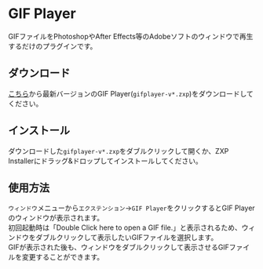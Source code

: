 # GIF Player

GIFファイルをPhotoshopやAfter Effects等のAdobeソフトのウィンドウで再生するだけのプラグインです。

## ダウンロード
[こちら](https://github.com/mimaraka/ae-gif_player/releases/latest)から最新バージョンのGIF Player(`gifplayer-v*.zxp`)をダウンロードしてください。  

## インストール
ダウンロードした`gifplayer-v*.zxp`をダブルクリックして開くか、ZXP Installerにドラッグ&ドロップしてインストールしてください。

## 使用方法
`ウィンドウ`メニューから`エクステンション`→`GIF Player`をクリックするとGIF Playerのウィンドウが表示されます。  
初回起動時は「Double Click here to open a GIF file.」と表示されるため、ウィンドウをダブルクリックして表示したいGIFファイルを選択します。  
GIFが表示された後も、ウィンドウをダブルクリックして表示させるGIFファイルを変更することができます。

